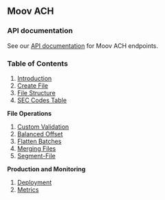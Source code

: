 ## Moov ACH

### API documentation

See our [API documentation](https://moov-io.github.io/ach/api/) for Moov ACH endpoints.

### Table of Contents

1. [Introduction](./intro.md)
1. [Create File](./create-file.md)
1. [File Structure](./file-structure.md)
1. [SEC Codes Table](./sec-codes-table.md)

**File Operations**

1. [Custom Validation](./custom-validation.md)
1. [Balanced Offset](./balanced-offset.md)
1. [Flatten Batches](./flatten-batches.md)
1. [Merging Files](./merging-files.md)
1. [Segment-File](./segment-file.md)

**Production and Monitoring**

1. [Deployment](./deployment.md)
1. [Metrics](./metrics.md)
